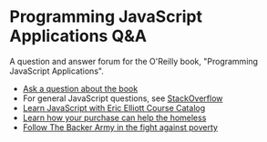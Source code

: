 # Programming JavaScript Applications Q&A


A question and answer forum for the O'Reilly book, "Programming JavaScript Applications".

* [Ask a question about the book](https://github.com/learn-javascript-courses/programming-javascript-applications/issues/new)
* For general JavaScript questions, see [StackOverflow](http://stackoverflow.com/)
* [Learn JavaScript with Eric Elliott Course Catalog](http://learn-javascript.ericelliott.me/courses/)
* [Learn how your purchase can help the homeless](http://bit.ly/jshomes)
* [Follow The Backer Army in the fight against poverty](https://medium.com/the-backer-army)
